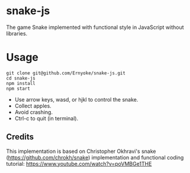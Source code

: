 # snake-js
The game Snake implemented with functional style in JavaScript without libraries.

# Usage
```
git clone git@github.com/Ernyoke/snake-js.git
cd snake-js
npm install
npm start
```

* Use arrow keys, wasd, or hjkl to control the snake.
* Collect apples.
* Avoid crashing.
* Ctrl-c to quit (in terminal).

## Credits
This implementation is based on Christopher Okhravi's snake (https://github.com/chrokh/snake) implementation and functional coding tutorial: https://www.youtube.com/watch?v=poVMBGe1THE
